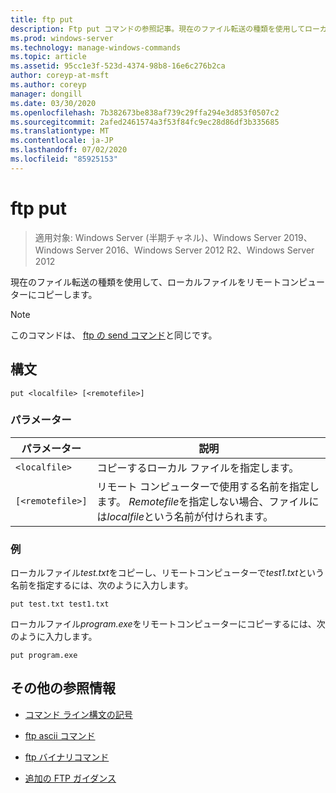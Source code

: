 ```yaml
---
title: ftp put
description: Ftp put コマンドの参照記事。現在のファイル転送の種類を使用してローカルファイルをリモートコンピューターにコピーします。
ms.prod: windows-server
ms.technology: manage-windows-commands
ms.topic: article
ms.assetid: 95cc1e3f-523d-4374-98b8-16e6c276b2ca
author: coreyp-at-msft
ms.author: coreyp
manager: dongill
ms.date: 03/30/2020
ms.openlocfilehash: 7b382673be838af739c29ffa294e3d853f0507c2
ms.sourcegitcommit: 2afed2461574a3f53f84fc9ec28d86df3b335685
ms.translationtype: MT
ms.contentlocale: ja-JP
ms.lasthandoff: 07/02/2020
ms.locfileid: "85925153"
---
```

# <a name="ftp-put"></a>ftp put

> 適用対象: Windows Server (半期チャネル)、Windows Server 2019、Windows Server 2016、Windows Server 2012 R2、Windows Server 2012

現在のファイル転送の種類を使用して、ローカルファイルをリモートコンピューターにコピーします。

> [!NOTE]
> このコマンドは、 [ftp の send コマンド](ftp-send_1.md)と同じです。

## <a name="syntax"></a>構文

```
put <localfile> [<remotefile>]
```

### <a name="parameters"></a>パラメーター

| パラメーター | 説明 |
| --------- | ----------- |
| `<localfile>` | コピーするローカル ファイルを指定します。 |
| `[<remotefile>]` | リモート コンピューターで使用する名前を指定します。 *Remotefile*を指定しない場合、ファイルには*localfile*という名前が付けられます。|

### <a name="examples"></a>例

ローカルファイル*test.txt*をコピーし、リモートコンピューターで*test1.txt*という名前を指定するには、次のように入力します。

```
put test.txt test1.txt
```

ローカルファイル*program.exe*をリモートコンピューターにコピーするには、次のように入力します。

```
put program.exe
```

## <a name="additional-references"></a>その他の参照情報

- [コマンド ライン構文の記号](command-line-syntax-key.md)

- [ftp ascii コマンド](ftp-ascii.md)

- [ftp バイナリコマンド](ftp-binary.md)

- [追加の FTP ガイダンス](https://docs.microsoft.com/previous-versions/orphan-topics/ws.10/cc756013(v=ws.10))
